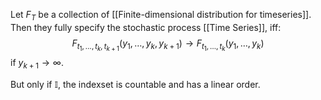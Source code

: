 Let $F_{T}$ be a collection of [[Finite-dimensional distribution for timeseries]]. Then they fully specify the stochastic process [[Time Series]], iff:
$$
F_{t_{1},\dots,t_{k}, t_{k+1}}(y_{1},\dots,y_{k}, y_{k+1}) \to F_{t_{1}, \dots,t_{k}}(y_{1},\dots,y_{k}) 
$$
if $y_{k+1}\to \infty$.

But only if $\mathbb I$, the indexset is countable and has a linear order.
